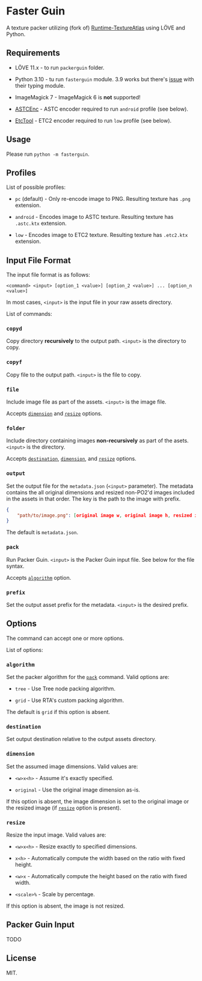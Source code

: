 Faster Guin
=====

A texture packer utilizing (fork of) [Runtime-TextureAtlas](https://github.com/EngineerSmith/Runtime-TextureAtlas) using LÖVE and Python.

Requirements
-----

* LÖVE 11.x - to run `packerguin` folder.

* Python 3.10 - tu run `fasterguin` module. 3.9 works but there's [issue](https://bugs.python.org/issue42233) with their typing module.

* ImageMagick 7 - ImageMagick 6 is **not** supported!

* [ASTCEnc](https://github.com/ARM-software/astc-encoder) - ASTC encoder required to run `android` profile (see below).

* [EtcTool](https://github.com/google/etc2comp) - ETC2 encoder required to run `low` profile (see below).

Usage
-----

Please run `python -m fasterguin`.

Profiles
-----

List of possible profiles:

* `pc` (default) - Only re-encode image to PNG. Resulting texture has `.png` extension.

* `android` - Encodes image to ASTC texture. Resulting texture has `.astc.ktx` extension.

* `low` - Encodes image to ETC2 texture. Resulting texture has `.etc2.ktx` extension.

Input File Format
-----

The input file format is as follows:  
```
<command> <input> [option_1 <value>] [option_2 <value>] ... [option_n <value>]
```

In most cases, `<input>` is the input file in your raw assets directory.

List of commands:

### `copyd`

Copy directory **recursively** to the output path. `<input>` is the directory to copy.

### `copyf`

Copy file to the output path. `<input>` is the file to copy.

### `file`

Include image file as part of the assets. `<input>` is the image file.

Accepts [`dimension`](###dimension) and [`resize`](###resize) options.

### `folder`

Include directory containing images **non-recursively** as part of the asets. `<input>` is the directory.

Accepts [`destination`](###destination), [`dimension`](###dimension), and [`resize`](###resize) options.

### `output`

Set the output file for the `metadata.json` (`<input>` parameter). The metadata contains the all original
dimensions and resized non-PO2'd images included in the assets in that order. The key is the path to the
image with prefix.

```json
{
	"path/to/image.png": [original image w, original image h, resized image w, resized image h]
}
```

The default is `metadata.json`.

### `pack`

Run Packer Guin. `<input>` is the Packer Guin input file. See below for the file syntax.

Accepts [`algorithm`](###algorithm) option.

### `prefix`

Set the output asset prefix for the metadata. `<input>` is the desired prefix.

Options
-----

The command can accept one or more options.

List of options:

### `algorithm`

Set the packer algorithm for the [`pack`](###pack) command. Valid options are:

* `tree` - Use Tree node packing algorithm.

* `grid` - Use RTA's custom packing algorithm.

The default is `grid` if this option is absent.

### `destination`

Set output destination relative to the output assets directory.

### `dimension`

Set the assumed image dimensions. Valid values are:

* `<w>x<h>` - Assume it's exactly specified.

* `original` - Use the original image dimension as-is.

If this option is absent, the image dimension is set to the original image or the
resized image (if [`resize`](###resize) option is present).

### `resize`

Resize the input image. Valid values are:

* `<w>x<h>` - Resize exactly to specified dimensions.

* `x<h>` - Automatically compute the width based on the ratio with fixed height.

* `<w>x` - Automatically compute the height based on the ratio with fixed width.

* `<scale>%` - Scale by percentage.

If this option is absent, the image is not resized.

Packer Guin Input
-----

TODO

License
-----

MIT.
